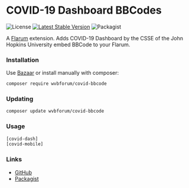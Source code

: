 # COVID-19 Dashboard BBCodes

![License](https://img.shields.io/badge/license-MIT-blue.svg) [![Latest Stable Version](https://img.shields.io/packagist/v/wvbforum/covid-bbcode.svg)](https://packagist.org/packages/wvbforum/covid-bbcode) ![Packagist](https://img.shields.io/packagist/dt/wvbforum/covid-bbcode.svg)

A [Flarum](http://flarum.org) extension. Adds COVID-19 Dashboard by the CSSE of the John Hopkins University embed BBCode to your Flarum.

### Installation

Use [Bazaar](https://discuss.flarum.org/d/5151-flagrow-bazaar-the-extension-marketplace) or install manually with composer:

```sh
composer require wvbforum/covid-bbcode
```

### Updating

```sh
composer update wvbforum/covid-bbcode
```

### Usage

```sh
[covid-dash]
[covid-mobile]
```

### Links

- [GitHub](https://github.com/windows-vista-bar/covid-bbcode)
- [Packagist](https://packagist.org/packages/wvbforum/covid-bbcode)
